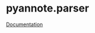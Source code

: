 pyannote.parser
===============

[Documentation](http://nbviewer.ipython.org/github/hbredin/pyannote-parser/blob/develop/doc/index.ipynb)